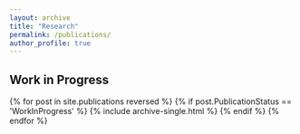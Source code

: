 ```yaml
---
layout: archive
title: "Research"
permalink: /publications/
author_profile: true
---
```


Work in Progress
------

{% for post in site.publications reversed %}
  {% if post.PublicationStatus == 'WorkInProgress' %}
    {% include archive-single.html %}
  {% endif %}
{% endfor %}

